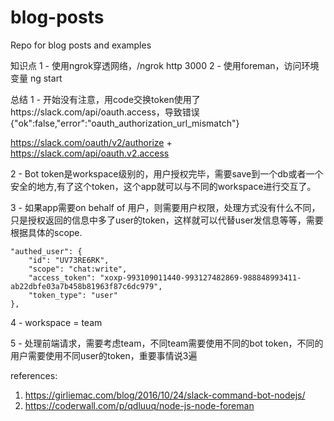 # blog-posts

Repo for blog posts and examples


知识点
1 - 使用ngrok穿透网络，/ngrok http 3000
2 - 使用foreman，访问环境变量 ng start

总结
1 -  开始没有注意，用code交换token使用了https://slack.com/api/oauth.access，导致错误 {"ok":false,"error":"oauth_authorization_url_mismatch"}

https://slack.com/oauth/v2/authorize + https://slack.com/api/oauth.v2.access

2 - Bot token是workspace级别的，用户授权完毕，需要save到一个db或者一个安全的地方,有了这个token，这个app就可以与不同的workspace进行交互了。

3 - 如果app需要on behalf of 用户，则需要用户权限，处理方式没有什么不同，只是授权返回的信息中多了user的token，这样就可以代替user发信息等等，需要根据具体的scope.

	"authed_user": {
		"id": "UV73RE6RK",
		"scope": "chat:write",
		"access_token": "xoxp-993109011440-993127482869-988848993411-ab22dbfe03a7b458b81963f87c6dc979",
		"token_type": "user"
	},

4 - workspace = team

5 - 处理前端请求，需要考虑team，不同team需要使用不同的bot token，不同的用户需要使用不同user的token，重要事情说3遍

references:
1. https://girliemac.com/blog/2016/10/24/slack-command-bot-nodejs/
1. https://coderwall.com/p/qdluuq/node-js-node-foreman
